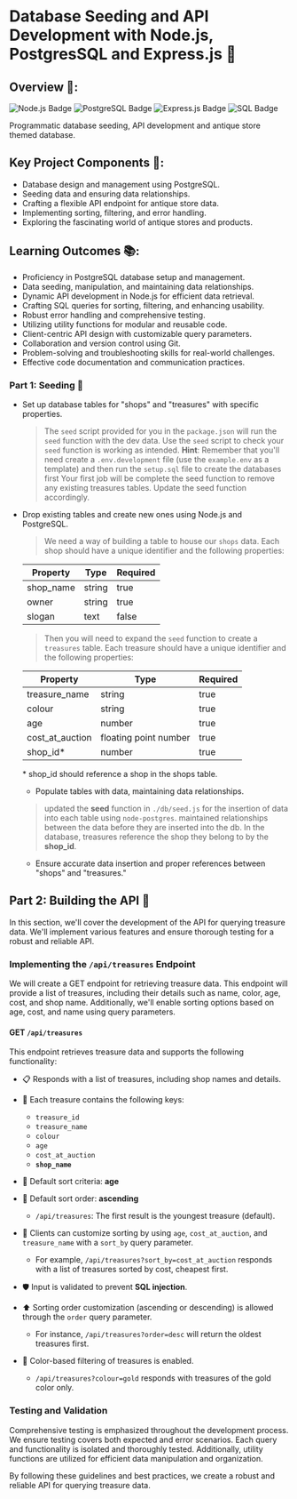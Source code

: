 # Database Seeding and API Development with Node.js, PostgresSQL and Express.js 💽

## Overview 👀:

![Node.js Badge](https://img.shields.io/badge/Node.js-%E2%9A%AA%E2%9C%B2%E2%9A%AA-blue)
![PostgreSQL Badge](https://img.shields.io/badge/PostgreSQL-%F0%9F%90%98%F0%9F%94%8D%F0%9F%93%A6-blue)
![Express.js Badge](https://img.shields.io/badge/Express.js-%E2%9A%A1%F0%9F%9B%A4%EF%B8%8F%F0%9F%8C%90-blue)
![SQL Badge](https://img.shields.io/badge/SQL-%F0%9F%97%83%EF%B8%8F%F0%9F%93%8A%F0%9F%92%BE-blue)


Programmatic database seeding, API development and antique store themed database. 

## Key Project Components 📂:

- Database design and management using PostgreSQL.
- Seeding data and ensuring data relationships.
- Crafting a flexible API endpoint for antique store data.
- Implementing sorting, filtering, and error handling.
- Exploring the fascinating world of antique stores and products.

## Learning Outcomes 📚:

- Proficiency in PostgreSQL database setup and management.
- Data seeding, manipulation, and maintaining data relationships.
- Dynamic API development in Node.js for efficient data retrieval.
- Crafting SQL queries for sorting, filtering, and enhancing usability.
- Robust error handling and comprehensive testing.
- Utilizing utility functions for modular and reusable code.
- Client-centric API design with customizable query parameters.
- Collaboration and version control using Git.
- Problem-solving and troubleshooting skills for real-world challenges.
- Effective code documentation and communication practices.

### Part 1: Seeding 🌱 

- Set up database tables for "shops" and "treasures" with specific properties.
  > The `seed` script provided for you in the `package.json` will run the `seed` function with the dev data. Use the `seed` script to check your `seed` function is working as intended.
  > **Hint**: Remember that you'll need create a `.env.development` file (use the `example.env` as a template) and then run the `setup.sql` file to create the databases first
  Your first job will be complete the seed function to remove any existing treasures tables. Update the seed function accordingly.
  
- Drop existing tables and create new ones using Node.js and PostgreSQL.
  >We need a way of building a table to house our `shops` data.
  >Each shop should have a unique identifier and the following properties:

  | Property  | Type   | Required |
  | --------- | ------ | -------- |
  | shop_name | string | true     |
  | owner     | string | true     |
  | slogan    | text   | false    |

  >Then you will need to expand the `seed` function to create a `treasures` table.
  >Each treasure should have a unique identifier and the following properties:

  | Property        | Type                  | Required |
  | --------------- | --------------------- | -------- |
  | treasure_name   | string                | true     |
  | colour          | string                | true     |
  | age             | number                | true     |
  | cost_at_auction | floating point number | true     |
  | shop_id\*       | number                | true     |

  \* shop_id should reference a shop in the shops table.

  
  - Populate tables with data, maintaining data relationships.
  >updated the **seed** function in `./db/seed.js` for the insertion of data into each table using `node-postgres`.
  >maintained relationships between the data before they are inserted into the db. In the database, treasures reference the shop they belong to by the **shop_id**.
 
    
  - Ensure accurate data insertion and proper references between "shops" and "treasures."




## Part 2: Building the API 🔌

In this section, we'll cover the development of the API for querying treasure data. We'll implement various features and ensure thorough testing for a robust and reliable API.

### Implementing the `/api/treasures` Endpoint

We will create a GET endpoint for retrieving treasure data. This endpoint will provide a list of treasures, including their details such as name, color, age, cost, and shop name. Additionally, we'll enable sorting options based on age, cost, and name using query parameters.

#### **GET** `/api/treasures`

This endpoint retrieves treasure data and supports the following functionality:

- 📋 Responds with a list of treasures, including shop names and details.
- 🔑 Each treasure contains the following keys:
  - `treasure_id`
  - `treasure_name`
  - `colour`
  - `age`
  - `cost_at_auction`
  - **`shop_name`**

- 📅 Default sort criteria: **age**
- 🔄 Default sort order: **ascending**
  - `/api/treasures`: The first result is the youngest treasure (default).

- 🎯 Clients can customize sorting by using `age`, `cost_at_auction`, and `treasure_name` with a `sort_by` query parameter.
  - For example, `/api/treasures?sort_by=cost_at_auction` responds with a list of treasures sorted by cost, cheapest first.

- 🛡️ Input is validated to prevent **SQL injection**.

- ⬆️ Sorting order customization (ascending or descending) is allowed through the `order` query parameter.
  - For instance, `/api/treasures?order=desc` will return the oldest treasures first.

- 🎨 Color-based filtering of treasures is enabled.
  - `/api/treasures?colour=gold` responds with treasures of the gold color only.

### Testing and Validation

Comprehensive testing is emphasized throughout the development process. We ensure testing covers both expected and error scenarios. Each query and functionality is isolated and thoroughly tested. Additionally, utility functions are utilized for efficient data manipulation and organization.

By following these guidelines and best practices, we create a robust and reliable API for querying treasure data.

